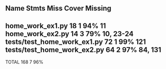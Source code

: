 Name                          Stmts   Miss  Cover   Missing
-----------------------------------------------------------
home_work_ex1.py                 18      1    94%   11
home_work_ex2.py                 14      3    79%   10, 23-24
tests/test_home_work_ex1.py      72      1    99%   121
tests/test_home_work_ex2.py      64      2    97%   84, 131
-----------------------------------------------------------
TOTAL                           168      7    96%

